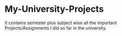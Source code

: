 # My-University-Projects
It contains semester plus subject wise all the important Projects/Assignments I did so far in the university.
